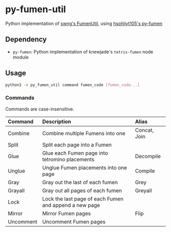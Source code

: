 # py-fumen-util
Python implementation of [swng's FumenUtil](https://github.com/swng/FumenUtil), using [hsohliyt105's py-fumen](https://github.com/hsohliyt105/py-fumen)

## Dependency
- `py-fumen`: Python implementation of knewjade's `tetris-fumen` node module

## Usage

```bash
python3 -m py_fumen_util command fumen_code [fumen_code...]
```

### Commands

Commands are case-insensitive.

|Command|Description|Alias|
|:-|:-|:-|
|Combine|Combine multiple Fumens into one|Concat, Join|
|Split|Split each page into a Fumen||
|Glue|Glue each Fumen page into tetromino placements|Decompile|
|Unglue|Unglue Fumen placements into one page|Compile|
|Gray|Gray out the last of each fumen|Grey|
|Grayall|Gray out all pages of each fumen|Greyall|
|Lock|Lock the last page of each Fumen and append a new page||
|Mirror|Mirror Fumen pages|Flip|
|Uncomment|Uncomment Fumen pages||
